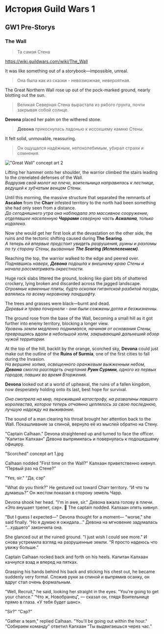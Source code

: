 # История Guild Wars 1

## GW1 Pre-Storys

### The Wall

> Та самая Стена

<https://wiki.guildwars.com/wiki/The_Wall>

It was like something out of a storybook—impossible, unreal.
> Она была как из сказки - невозможная, невероятная.

The Great Northern Wall rose up out of the pock-marked ground, nearly blotting out the sun.
> Великая Северная Стена вырастала из рябого грунта, почти закрывая собой солнце.

**Devona** placed her palm on the withered stone.
> **Девона** прикоснулась ладонью к иссохшему камню Стены.

It felt solid, unmovable, reassuring.
> Он ощущался надёжным, непоколебимым, убирал страхи и сомнения.

!["Great Wall" concept art 2](https://wiki.guildwars.com/images/8/8e/%22Great_Wall%22_concept_art_2.jpg)

Lifting her hammer onto her shoulder, the warrior climbed the stairs leading to the crenelated defenses of the Wall.  
*Водрузив свой молот на плечо, воительница направилась к лестнице, ведущей к зубчатым венцам Стены.*

Until this morning, the massive structure that separated the remnants of **Ascalon** from the **Charr** infested territory to the north had been something she had only seen from a distance.  
*До сегодняшнего утра она наблюдала это массивное сооружение, отделявшее населенную **Чаррами** северную часть **Аскалона**, только издалека.*

Now she would get her first look at the devastation on the other side, the ruins and the tectonic shifting caused during **The Searing**.  
*А теперь ей впервые предстоит увидеть разрушения, руины и разломы по ту сторону Стены, вызванные **The Searing (Испепелением)**.*

Reaching the top, the warrior walked to the edge and peered over.  
*Поднявшись наверх, **Девона** подошла к внешнему краю Стены и начала рассматривать окрестности.*

Huge rock slabs littered the ground, looking like giant bits of shattered crockery, lying broken and discarded across the jagged landscape.  
*Огромные каменные плиты, будто осколки гигантской разбитой посуды, валялись по всему неровному ландшафту.*

The trees and grasses were black—burnt and dead.  
*Деревья и трава почернели - они были сожжены дотла и безжизненны.*

The ground rose from the base of the Wall, becoming a small hill as it got further into enemy territory, blocking a longer view.  
*Уровень земли медленно поднимался, начиная от основания Стены, превращаясь вдали в небольшой холм, закрывающий дальнеший обзор чужой территории.*

At the top of the hill, backlit by the orange, scorched sky, **Devona** could just make out the outline of the **Ruins of Surmia**, one of the first cities to fall during the Invasion.  
*На вершине холма, освещенного оранжевым выжженным небом, **Девона** смогла разглядеть очертания **Руин Сурмии**, одного из первых городов, павших во время Вторжения.*

**Devona** looked out at a world of upheaval, the ruins of a fallen kingdom, now desperately holding onto its last, best hope for survival.  

*Она смотрела на мир, переживший катастрофу, на развалины павшего королевства, которое теперь отчаянно цеплялось за свою последнюю, лучшую надежду на выживание.*

The sound of a man clearing his throat brought her attention back to the Wall.
Покашливание за спиной, вернуло её из мыслей обратно на Стену.

"Captain Calhaan." Devona straightened up and turned to face the officer.
“Капитан Калхаан” Девона выпрямилась и повернулась к подошедшему офицеру.

"Scorched" concept art 1.jpg

Calhaan nodded "First time on the Wall?"
Калхаан приветственно кивнул. “Первый раз на Стене?”

"Yes, sir."
“Да, сэр”

"What do you think?" He gestured out toward Charr territory.
“И что ты думаешь?” Он жестом показал в сторону земель Чарр.

Devona shook her head. "I'm in awe, sir."
Девона вжала голову в плечи. «Это внушает трепет, сэр».

The captain nodded.
Калхаан опять кивнул.

"But I guess I expected—" Devona thought for a moment— "worse," she said finally.
“Но я думаю я ожидала…” Девона на мгновение задумалась “...худшего” закончила она.

She glanced out at the ruined ground. "I just wish I could see more."
И снова устремила взгляд на разрушенные земли. “Я просто надеюсь что увижу больше.”

Captain Calhaan rocked back and forth on his heels.
Капитан Калхаан качнулся взад и вперед на пятках.

Grasping his hands behind his back and sticking his chest out, he became suddenly very formal.
Сложив руки за спиной и выпрямив осанку, он вдруг стал очень формальным.

"Well, Recruit," he said, looking her straight in the eyes. "You're going to get your chance.”
“Что ж, Новобранец”, — сказал он, глядя Воительнице прямо в глаза. «У тебя будет шанс».

"Sir?"
“Сэр?”

"Gather a team," replied Calhaan. "You'll be going out within the hour."
“Собираем команду” ответил Калхаан “Ты выдвигаешься через час.”





